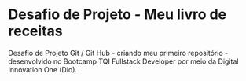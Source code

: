 # Desafio de Projeto - Meu livro de receitas
Desafio de Projeto Git / Git Hub - criando meu primeiro repositório - desenvolvido no Bootcamp TQI Fullstack Developer por meio da Digital Innovation One (Dio).
